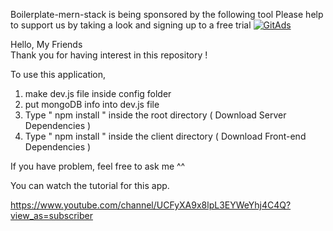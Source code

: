 Boilerplate-mern-stack is being sponsored by the following tool 
Please help to support us by taking a look and signing up to a free trial
<a href="https://tracking.gitads.io/?repo=boilerplate-mern-stack"><img src="https://images.gitads.io/boilerplate-mern-stack" alt="GitAds"/></a> 


Hello, My Friends  
Thank you for having interest in this repository ! 

To use this application, 

1. make dev.js file inside config folder 
2. put mongoDB info into dev.js file 
3. Type  " npm install " inside the root directory  ( Download Server Dependencies ) 
4. Type " npm install " inside the client directory ( Download Front-end Dependencies )


If you have problem, feel free to ask me ^^ 

You can watch the tutorial for this app.

https://www.youtube.com/channel/UCFyXA9x8lpL3EYWeYhj4C4Q?view_as=subscriber


